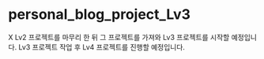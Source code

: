 # personal_blog_project_Lv3

X Lv2 프로젝트를 마무리 한 뒤 그 프로젝트를 가져와 Lv3 프로젝트를 시작할 예정입니다.
Lv3 프로젝트 작업 후 Lv4 프로젝트를 진행할 예정입니다.

